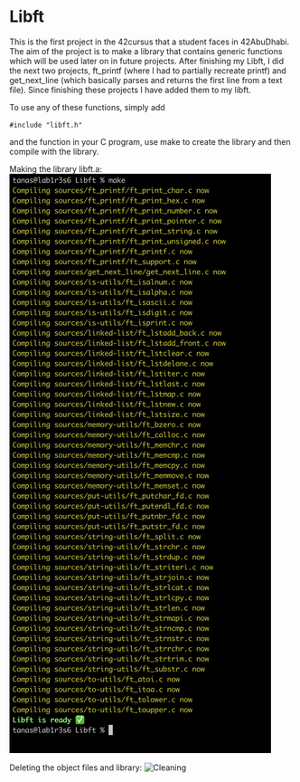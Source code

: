 # Libft
This is the first project in the 42cursus that a student faces in 42AbuDhabi. The aim of the project is to make a library that contains generic functions which will be used later on in future projects.
After finishing my Libft, I did the next two projects, ft_printf (where I had to partially recreate printf) and get_next_line (which basically parses and returns the first line from a text file). Since finishing these projects I have added them to my libft. 

To use any of these functions, simply add
```
#include "libft.h"
```
and the function in your C program, use make to create the library and then compile with the library. 

Making the library libft.a:
![Compilation](images/Compilation.png)

Deleting the object files and library:
![Cleaning](image/Full_Clean.png)
